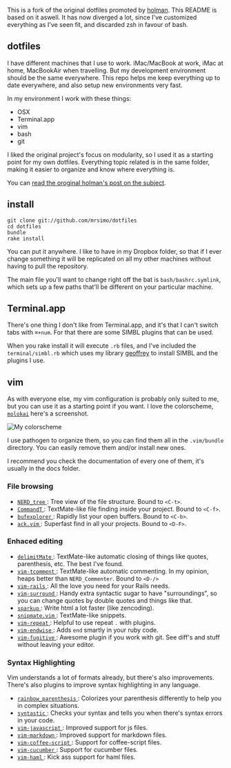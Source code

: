 This is a fork of the original dotfiles promoted by [holman](http://github.com/holman). This README is based on it aswell.
It has now diverged a lot, since I've customized everything as I've seen fit, and discarded zsh in favour of bash.

## dotfiles

I have different machines that I use to work. iMac/MacBook at work, iMac at home, MacBookAir when travelling. But my development environment should be the same everywhere.
This repo helps me keep everything up to date everywhere, and also setup new environments very fast.

In my environment I work with these things:

* OSX
* Terminal.app
* vim
* bash
* git

I liked the original project's focus on modularity, so I used it as a starting point for my own dotfiles.
Everything topic related is in the same folder, making it easier to organize and know where everything is.

You can [read the oroginal holman's post on the subject](http://zachholman.com/2010/08/dotfiles-are-meant-to-be-forked/).

## install

    git clone git://github.com/mrsimo/dotfiles
    cd dotfiles
    bundle
    rake install

You can put it anywhere. I like to have in my Dropbox folder, so that if I ever change something it will be replicated on all my other machines without having to pull the repository.

The main file you'll want to change right off the bat is `bash/bashrc.symlink`, which sets up a few paths that'll be different on your particular machine.

## Terminal.app

There's one thing I don't like from Terminal.app, and it's that I can't switch tabs with `⌘+num`. For that there are some SIMBL plugins that can be used.

When you rake install it will execute `.rb` files, and I've included the `terminal/simbl.rb` which uses my library [geoffrey](http://github.com/mrsimo/geoffrey) to install SIMBL and the plugins I use.

## vim

As with everyone else, my vim configuration is probably only suited to me, but you can use it as a starting point if you want. I love the colorscheme, [`molokai`](http://www.vim.org/scripts/script.php?script_id=2340) here's a screenshot.

![My colorscheme](http://dl.dropbox.com/u/31054/vim-ui.png)

I use pathogen to organize them, so you can find them all in the `.vim/bundle` directory. You can easily remove them and/or install new ones.

I recommend you check the documentation of every one of them, it's usually in the docs folder.

### File browsing

* [ `NERD_tree` ](http://www.vim.org/scripts/script.php?script_id=1658): Tree view of the file structure. Bound to `<C-t>`.
* [ `CommandT` ](http://www.vim.org/scripts/script.php?script_id=3025): TextMate-like file finding inside your project. Bound to `<C-f>`.
* [ `bufexplorer` ](http://www.vim.org/scripts/script.php?script_id=42): Rapidly list your open buffers. Bound to `<C-b>`.
* [ `ack.vim` ](http://github.com/mileszs/ack.vim): Superfast find in all your projects. Bound to `<D-F>`.

### Enhaced editing

* [ `delimitMate` ](http://github.com/Raimondi/delimitMate): TextMate-like automatic closing of things like quotes, parenthesis, etc. The best I've found.
* [ `vim-tcomment` ](http://github.com/tsaleh/vim-tcomment): TextMate-like automatic commenting. In my opinion, heaps better than `NERD_Commenter`. Bound to `<D-/>`
* [ `vim-rails` ](http://github.com/tpope/vim-rails): All the love you need for your Rails needs.
* [ `vim-surround` ](http://github.com/tpope/vim-surround): Handy extra syntactic sugar to have "surroundings", so you can change quotes by double quotes and things like that.
* [ `sparkup` ](http://github.com/rstacruz/sparkup/tree/master/vim/): Write html a lot faster (like zencoding).
* [ `snipmate.vim` ](http://github.com/msanders/snipmate.vim): TextMate-like snippets.
* [ `vim-repeat` ](http://github.com/tpope/vim-repeat): Helpful to use repeat `.` with plugins.
* [ `vim-endwise` ](http://github.com/tpope/vim-endwise): Adds `end` smartly in your ruby code.
* [ `vim-fugitive` ](http://github.com/tpope/vim-fugitive): Awesome plugin if you work with git. See diff's and stuff without leaving your editor.

### Syntax Highlighting

Vim understands a lot of formats already, but there's also improvements. There's also plugins to improve syntax highlighting in any language.

* [ `rainbow_parenthesis` ](http://www.vim.org/scripts/script.php?script_id=1561): Colorizes your parenthesis differently to help you in complex situations.
* [ `syntastic` ](http://github.com/scrooloose/syntastic): Checks your syntax and tells you when there's syntax errors in your code.
* [ `vim-javascript` ](http://github.com/pangloss/vim-javascript): Improved support for js files.
* [ `vim-markdown` ](http://github.com/plasticboy/vim-markdown): Improved support for markdown files.
* [ `vim-coffee-script` ](http://github.com/kchmck/vim-coffee-script): Support for coffee-script files.
* [ `vim-cucumber` ](http://github.com/tpope/vim-cucumber): Support for cucumber files.
* [ `vim-haml` ](http://github.com/tpope/vim-haml): Kick ass support for haml files.


